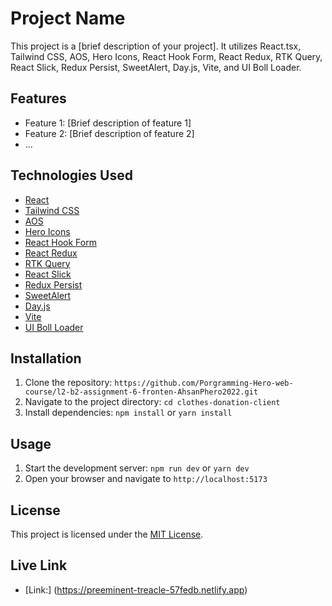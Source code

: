 # Project Name

This project is a [brief description of your project]. It utilizes React.tsx, Tailwind CSS, AOS, Hero Icons, React Hook Form, React Redux, RTK Query, React Slick, Redux Persist, SweetAlert, Day.js, Vite, and UI Boll Loader.

## Features

- Feature 1: [Brief description of feature 1]
- Feature 2: [Brief description of feature 2]
- ...

## Technologies Used

- [React](https://reactjs.org/)
- [Tailwind CSS](https://tailwindcss.com/)
- [AOS](https://michalsnik.github.io/aos/)
- [Hero Icons](https://heroicons.com/)
- [React Hook Form](https://react-hook-form.com/)
- [React Redux](https://react-redux.js.org/)
- [RTK Query](https://redux-toolkit.js.org/rtk-query/overview)
- [React Slick](https://react-slick.neostack.com/)
- [Redux Persist](https://github.com/rt2zz/redux-persist)
- [SweetAlert](https://sweetalert.js.org/)
- [Day.js](https://day.js.org/)
- [Vite](https://vitejs.dev/)
- [UI Boll Loader](https://uibloll.dev/)

## Installation

1. Clone the repository: `https://github.com/Porgramming-Hero-web-course/l2-b2-assignment-6-fronten-AhsanPhero2022.git`
2. Navigate to the project directory: `cd clothes-donation-client`
3. Install dependencies: `npm install` or `yarn install`

## Usage

1. Start the development server: `npm run dev` or `yarn dev`
2. Open your browser and navigate to `http://localhost:5173`

## License

This project is licensed under the [MIT License](LICENSE).

## Live Link


- [Link:] (https://preeminent-treacle-57fedb.netlify.app)
